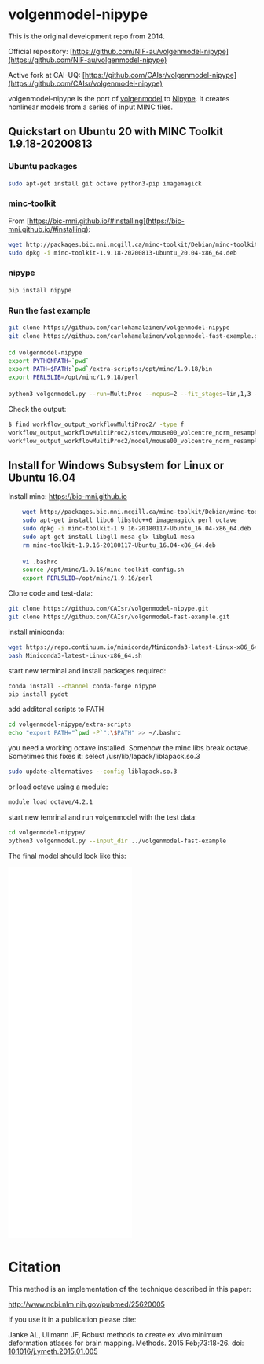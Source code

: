 
# volgenmodel-nipype

This is the original development repo from 2014.

Official repository: [https://github.com/NIF-au/volgenmodel-nipype](https://github.com/NIF-au/volgenmodel-nipype)

Active fork at CAI-UQ: [https://github.com/CAIsr/volgenmodel-nipype](https://github.com/CAIsr/volgenmodel-nipype)

volgenmodel-nipype is the port of [volgenmodel](https://github.com/andrewjanke/volgenmodel) to [Nipype](https://github.com/nipy/nipype). It creates nonlinear models from a series of input MINC files.

## Quickstart on Ubuntu 20 with MINC Toolkit 1.9.18-20200813

### Ubuntu packages

```bash
sudo apt-get install git octave python3-pip imagemagick
```

### minc-toolkit

From [https://bic-mni.github.io/#installing](https://bic-mni.github.io/#installing):

```bash
wget http://packages.bic.mni.mcgill.ca/minc-toolkit/Debian/minc-toolkit-1.9.18-20200813-Ubuntu_20.04-x86_64.deb
sudo dpkg -i minc-toolkit-1.9.18-20200813-Ubuntu_20.04-x86_64.deb
```

### nipype

```bash
pip install nipype
```

### Run the fast example

```bash
git clone https://github.com/carlohamalainen/volgenmodel-nipype
git clone https://github.com/carlohamalainen/volgenmodel-fast-example.git

cd volgenmodel-nipype
export PYTHONPATH=`pwd`
export PATH=$PATH:`pwd`/extra-scripts:/opt/minc/1.9.18/bin
export PERL5LIB=/opt/minc/1.9.18/perl

python3 volgenmodel.py --run=MultiProc --ncpus=2 --fit_stages=lin,1,3 --input_dir=../volgenmodel-fast-example
```

Check the output:

```bash
$ find workflow_output_workflowMultiProc2/ -type f
workflow_output_workflowMultiProc2/stdev/mouse00_volcentre_norm_resample_bigaverage_stdev_vol_symm.mnc
workflow_output_workflowMultiProc2/model/mouse00_volcentre_norm_resample_bigaverage_reshape_vol_symm.mnc
```

## Install for Windows Subsystem for Linux or Ubuntu 16.04
Install minc: https://bic-mni.github.io
```bash
    wget http://packages.bic.mni.mcgill.ca/minc-toolkit/Debian/minc-toolkit-1.9.16-20180117-Ubuntu_16.04-x86_64.deb
    sudo apt-get install libc6 libstdc++6 imagemagick perl octave
    sudo dpkg -i minc-toolkit-1.9.16-20180117-Ubuntu_16.04-x86_64.deb
    sudo apt-get install libgl1-mesa-glx libglu1-mesa
    rm minc-toolkit-1.9.16-20180117-Ubuntu_16.04-x86_64.deb

    vi .bashrc
    source /opt/minc/1.9.16/minc-toolkit-config.sh
    export PERL5LIB=/opt/minc/1.9.16/perl
```

Clone code and test-data:    
```bash
git clone https://github.com/CAIsr/volgenmodel-nipype.git
git clone https://github.com/CAIsr/volgenmodel-fast-example.git
```

install miniconda:
```bash
wget https://repo.continuum.io/miniconda/Miniconda3-latest-Linux-x86_64.sh
bash Miniconda3-latest-Linux-x86_64.sh
```

start new terminal and install packages required:
```bash
conda install --channel conda-forge nipype
pip install pydot
```

add additonal scripts to PATH
```bash
cd volgenmodel-nipype/extra-scripts
echo "export PATH="`pwd -P`":\$PATH" >> ~/.bashrc
```

you need a working octave installed. Somehow the minc libs break octave. Sometimes this fixes it:
select /usr/lib/lapack/liblapack.so.3
```bash
sudo update-alternatives --config liblapack.so.3
```
or load octave using a module:
```bash
module load octave/4.2.1
```

start new temrinal and run volgenmodel with the test data:
```bash
cd volgenmodel-nipype/
python3 volgenmodel.py --input_dir ../volgenmodel-fast-example
```



The final model should look like this:

![mouse model triplanar](https://raw.githubusercontent.com/carlohamalainen/volgenmodel-fast-example/master/model-2016-01-09.png)

# Citation
This method is an implementation of the technique described in this paper:

   http://www.ncbi.nlm.nih.gov/pubmed/25620005

If you use it in a publication please cite:

   Janke AL, Ullmann JF, Robust methods to create ex vivo minimum
deformation atlases for brain mapping.
   Methods. 2015 Feb;73:18-26. doi: [10.1016/j.ymeth.2015.01.005](http://dx.doi.org/10.1016/j.ymeth.2015.01.005)
